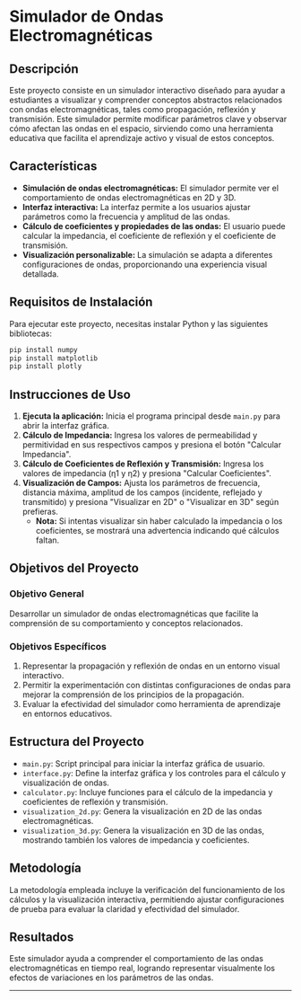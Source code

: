 

# Simulador de Ondas Electromagnéticas

## Descripción

Este proyecto consiste en un simulador interactivo diseñado para ayudar a estudiantes a visualizar y comprender conceptos abstractos relacionados con ondas electromagnéticas, tales como propagación, reflexión y transmisión. Este simulador permite modificar parámetros clave y observar cómo afectan las ondas en el espacio, sirviendo como una herramienta educativa que facilita el aprendizaje activo y visual de estos conceptos.

## Características

- **Simulación de ondas electromagnéticas:** El simulador permite ver el comportamiento de ondas electromagnéticas en 2D y 3D.
- **Interfaz interactiva:** La interfaz permite a los usuarios ajustar parámetros como la frecuencia y amplitud de las ondas.
- **Cálculo de coeficientes y propiedades de las ondas:** El usuario puede calcular la impedancia, el coeficiente de reflexión y el coeficiente de transmisión.
- **Visualización personalizable:** La simulación se adapta a diferentes configuraciones de ondas, proporcionando una experiencia visual detallada.

## Requisitos de Instalación

Para ejecutar este proyecto, necesitas instalar Python y las siguientes bibliotecas:

```bash
pip install numpy
pip install matplotlib
pip install plotly
```

## Instrucciones de Uso

1. **Ejecuta la aplicación:** Inicia el programa principal desde `main.py` para abrir la interfaz gráfica.
2. **Cálculo de Impedancia:** Ingresa los valores de permeabilidad y permitividad en sus respectivos campos y presiona el botón "Calcular Impedancia".
3. **Cálculo de Coeficientes de Reflexión y Transmisión:** Ingresa los valores de impedancia (η1 y η2) y presiona "Calcular Coeficientes".
4. **Visualización de Campos:** Ajusta los parámetros de frecuencia, distancia máxima, amplitud de los campos (incidente, reflejado y transmitido) y presiona "Visualizar en 2D" o "Visualizar en 3D" según prefieras.
   - **Nota:** Si intentas visualizar sin haber calculado la impedancia o los coeficientes, se mostrará una advertencia indicando qué cálculos faltan.

## Objetivos del Proyecto

### Objetivo General

Desarrollar un simulador de ondas electromagnéticas que facilite la comprensión de su comportamiento y conceptos relacionados.

### Objetivos Específicos

1. Representar la propagación y reflexión de ondas en un entorno visual interactivo.
2. Permitir la experimentación con distintas configuraciones de ondas para mejorar la comprensión de los principios de la propagación.
3. Evaluar la efectividad del simulador como herramienta de aprendizaje en entornos educativos.

## Estructura del Proyecto

- `main.py`: Script principal para iniciar la interfaz gráfica de usuario.
- `interface.py`: Define la interfaz gráfica y los controles para el cálculo y visualización de ondas.
- `calculator.py`: Incluye funciones para el cálculo de la impedancia y coeficientes de reflexión y transmisión.
- `visualization_2d.py`: Genera la visualización en 2D de las ondas electromagnéticas.
- `visualization_3d.py`: Genera la visualización en 3D de las ondas, mostrando también los valores de impedancia y coeficientes.

## Metodología

La metodología empleada incluye la verificación del funcionamiento de los cálculos y la visualización interactiva, permitiendo ajustar configuraciones de prueba para evaluar la claridad y efectividad del simulador.

## Resultados

Este simulador ayuda a comprender el comportamiento de las ondas electromagnéticas en tiempo real, logrando representar visualmente los efectos de variaciones en los parámetros de las ondas.

---

